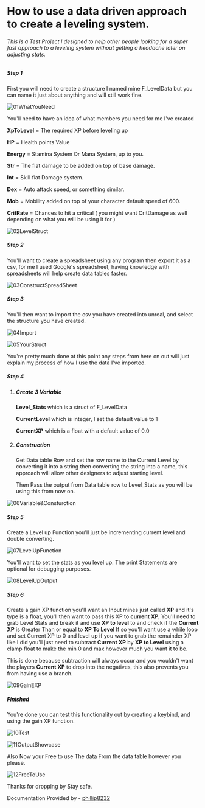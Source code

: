 # How to use a data driven approach to create a leveling system.

###### This is a Test Project I designed to help other people looking for a super fast approach to a leveling system without getting a headache later on adjusting stats.

##### Step 1

First you will need to create a structure I named mine F_LevelData but you can name it just about anything and will still work fine.

![01WhatYouNeed](https://github.com/phillip8232/LevelingSystem/blob/main/Photo/01WhatYouNeed.png)

You'll need to have an idea of what members you need for me I've created 

**XpToLevel** = The required XP before leveling up

**HP** = Health points Value

**Energy** = Stamina System Or Mana System, up to you.

**Str** = The flat damage to be added on top of base damage.

**Int** = Skill flat Damage system.

**Dex** = Auto attack speed, or something similar.

**Mob** = Mobility added on top of your character default speed of 600.

**CritRate** = Chances to hit a critical ( you might want CritDamage as well depending on what you will be using it for )


![02LevelStruct](https://github.com/phillip8232/LevelingSystem/blob/main/Photo/02LevelStruct.png)

##### Step 2

You'll want to create a spreadsheet using any program then export it as a csv, for me I used Google's spreadsheet, having knowledge with spreadsheets will help create data tables faster.

![03ConstructSpreadSheet](https://github.com/phillip8232/LevelingSystem/blob/main/Photo/03ConstructSpreadSheet.png)

##### Step 3

You'll then want to import the csv you have created into unreal, and select the structure you have created.

![04Import](https://github.com/phillip8232/LevelingSystem/blob/main/Photo/04Import.png)

![05YourStruct](https://github.com/phillip8232/LevelingSystem/blob/main/Photo/05YourStruct.png)

You're pretty much done at this point any steps from here on out will just explain my process of how I use the data I've imported.

##### Step 4

1. ##### Create 3 Variable

   **Level_Stats** which is a struct of F_LevelData
   
   **CurrentLevel** which is integer, I set the default value to 1
   
   **CurrentXP** which is a float with a default value of 0.0

2. ##### Construction

   Get Data table Row and set the row name to the Current Level by converting it into a string then converting the string into a name, this approach will  allow other designers to adjust starting level.

   Then Pass the output from Data table row to Level_Stats as you will be using this from now on.

![06Variable&Consturction](https://github.com/phillip8232/LevelingSystem/blob/main/Photo/06Variable%26Consturction.png)

##### Step 5

Create a Level up Function you'll just be incrementing current level and double converting.

![07LevelUpFunction](https://github.com/phillip8232/LevelingSystem/blob/main/Photo/07LevelUpFunction.png)

You'll want to set the stats as you level up. The print Statements are optional for debugging purposes.

![08LevelUpOutput](https://github.com/phillip8232/LevelingSystem/blob/main/Photo/08LevelUpOutput.png)

##### Step 6

Create a gain XP function you'll want an Input mines just called **XP** and it's type is a float, you'll then want to pass this XP to **current XP**, You'll need to grab Level Stats and break it and use **XP to level** to and check if the **Current XP** is Greater Than or equal to **XP To Level** If so you'll want use a while loop and set Current XP to 0 and level up if you want to grab the remainder XP like I did you'll just need to  subtract **Current XP** by **XP to Level** using a clamp float to make the min 0 and max however much you want it to be.

This is done because subtraction will always occur and you wouldn't want the players **Current XP** to drop into the negatives, this also prevents you from having use a branch. 

![09GainEXP](https://github.com/phillip8232/LevelingSystem/blob/main/Photo/09GainEXP.png)

##### Finished

You're done you can test this functionality out by creating a keybind, and using the gain XP function.

![10Test](https://github.com/phillip8232/LevelingSystem/blob/main/Photo/10Test.png)

![11OutputShowcase](https://github.com/phillip8232/LevelingSystem/blob/main/Photo/11OutputShowcase.png)

Also Now your Free to use The data From the data table however you please.

![12FreeToUse](https://github.com/phillip8232/LevelingSystem/blob/main/Photo/12FreeToUse.png)

Thanks for dropping by Stay safe.

Documentation Provided by - [phillip8232](https://github.com/phillip8232)
